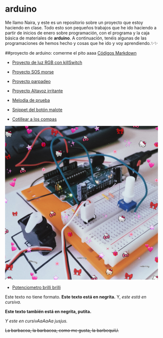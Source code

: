 # arduino

Me llamo Naira, y este es un repositorio sobre un proyecto que estoy haciendo en clase. Todo esto son pequeños trabajos que he ido haciendo a partir de inicios de enero sobre programación, con el programa y la caja básica de materiales de <b>arduino</b>. A continuación, tenéis algunas de las programaciones de hemos hecho y cosas que he ido y voy aprendiendo.:sparkles::sparkles:

##proyecto de arduino: comerme el pito aaaa
[Códigos Markdown](https://guides.github.com/pdfs/markdown-cheatsheet-online.pdf)


* [Proyecto de luz RGB con killSwitch](https://github.com/chechiliaa/arduino/blob/main/triple_luz_naira.ino)

* [Proyecto SOS morse](https://github.com/chechiliaa/arduino/blob/main/Blink_SOS_morse.ino)

* [Proyecto parpadeo](https://github.com/chechiliaa/arduino/blob/main/parpadeo.ino)

* [Proyecto Altavoz irritante](https://github.com/chechiliaa/arduino/blob/main/altavoz.ino)

* [Melodia de prueba](https://github.com/chechiliaa/arduino/blob/main/altavoz_melodia_prueba.ino)

* [Snippet del botón malote](https://github.com/chechiliaa/arduino/blob/main/snippet_kill_switch.cpp)

* [Cotillear a los compas](https://github.com/d-prieto/arduinoCourse#repositorios-de-alumnos)


![texto](https://github.com/chechiliaa/arduino/blob/main/PicsArt_02-08-12.30.39.jpg)

* [Potenciometro brilli brilli](https://github.com/chechiliaa/arduino/blob/main/potenciometro%20brillibrilli)

Este texto no tiene formato. **Este texto está en negrita.** Y, _este está en cursiva._

<b>Este texto también está en negrita, putita.</b>

<i>Y este en cursivAaAaAa jusjus.</i>

<del>La barbacoa, la barbacoa, como me gusta, la barbequiU.</del>

